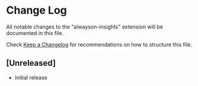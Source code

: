 # Change Log
All notable changes to the "alwayson-insights" extension will be documented in this file.

Check [Keep a Changelog](http://keepachangelog.com/) for recommendations on how to structure this file.

## [Unreleased]
- Initial release
